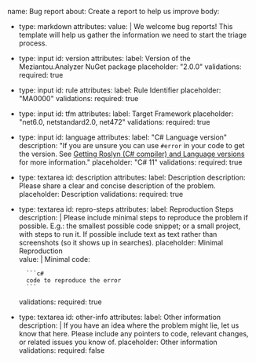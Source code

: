 name: Bug report
about: Create a report to help us improve
body:
- type: markdown
  attributes:
    value: |
      We welcome bug reports! This template will help us gather the information we need to start the triage process.

- type: input
  id: version
  attributes:
    label: Version of the Meziantou.Analyzer NuGet package
    placeholder: "2.0.0"
  validations:
    required: true

- type: input
  id: rule
  attributes:
    label: Rule Identifier
    placeholder: "MA0000"
  validations:
    required: true

- type: input
  id: tfm
  attributes:
    label: Target Framework
    placeholder: "net6.0, netstandard2.0, net472"
  validations:
    required: true

- type: input
  id: language
  attributes:
    label: "C# Language version"
    description: "If you are unsure you can use `#error` in your code to get the version. See [Getting Roslyn (C# compiler) and Language versions](https://www.meziantou.net/getting-roslyn-csharp-compiler-and-language-versions.htm) for more information."
    placeholder: "C# 11"
  validations:
    required: true

- type: textarea
    id: description
    attributes:
      label: Description
      description: Please share a clear and concise description of the problem.
      placeholder: Description
    validations:
      required: true
      
- type: textarea
    id: repro-steps
    attributes:
      label: Reproduction Steps
      description: |
        Please include minimal steps to reproduce the problem if possible. E.g.: the smallest possible code snippet; or a small project, with steps to run it. If possible include text as text rather than screenshots (so it shows up in searches).
      placeholder: Minimal Reproduction      
      value: |
        Minimal code:
               
        ```c#
        code to reproduce the error
        ```
    validations:
      required: true
      
- type: textarea
    id: other-info
    attributes:
      label: Other information
      description: |
        If you have an idea where the problem might lie, let us know that here. Please include any pointers to code, relevant changes, or related issues you know of.
      placeholder: Other information
    validations:
      required: false
